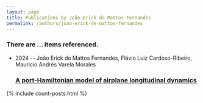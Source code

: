 ```yaml
---
layout: page
title: Publications by João Erick de Mattos Fernandes
permalink: /authors/joao-erick-de-mattos-fernandes
---
```


<h3 id="number-posts">There are ... items referenced.</h3>
<ul class="post-list">
<li><span class='post-meta'>2024 -- João Erick de Mattos Fernandes, Flávio Luiz Cardoso-Ribeiro, Mauricio Andrés Varela Morales</span><h3><a class='post-link' href="{{ site.baseurl }}/a-port-hamiltonian-model-of-airplane-longitudinal-dynamics">A port-Hamiltonian model of airplane longitudinal dynamics</a></h3></li>

</ul>
{% include count-posts.html %}
